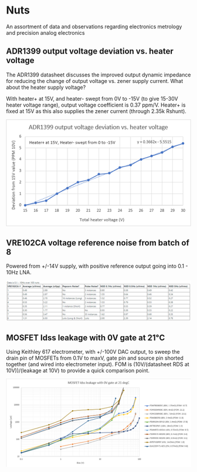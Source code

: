 # Nuts

An assortment of data and observations regarding electronics metrology and precision analog electronics

## ADR1399 output voltage deviation vs. heater voltage

The ADR1399 datasheet discusses the improved output dynamic impedance for reducing the change of output voltage vs. zener supply current. What about the heater supply voltage?

With heater+ at 15V, and heater- swept from 0V to -15V (to give 15-30V heater voltage range), output voltage coefficient is 0.37 ppm/V. Heater+ is fixed at 15V as this also supplies the zener current (through 2.35k Rshunt).

![ADR1399](images/ADR1399%20output%20voltage%20deviation%20vs%20heater%20voltage.png)

## VRE102CA voltage reference noise from batch of 8

Powered from +/-14V supply, with positive reference output going into 0.1 - 10Hz LNA.

![VRE102CA](images/VRE102CA.png)

## MOSFET Idss leakage with 0V gate at 21°C

Using Keithley 617 electrometer, with +/-100V DAC output, to sweep the drain pin of MOSFETs from 0.1V to maxV, gate pin and source pin shorted together (and wired into electrometer input). FOM is (10V/(datasheet RDS at 10V))/(leakage at 10V) to provide a quick comparison point.

![Leakage](images/MOSFET%20leakage.png)
